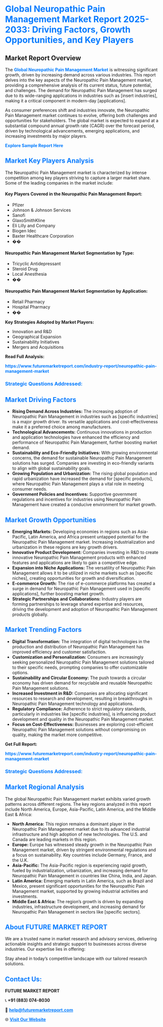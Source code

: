 <h1 style="color: #007BFF;">Global Neuropathic Pain Management Market Report 2025-2033: Driving Factors, Growth Opportunities, and Key Players</h1>

<section id="overview">
<h2>Market Report Overview</h2>
<p>The <a href="https://www.futuremarketreport.com/industry-report/neuropathic-pain-management-market" style="color: #007BFF; text-decoration: none;"><strong>Global Neuropathic Pain Management Market</strong></a> is witnessing significant growth, driven by increasing demand across various industries. This report delves into the key aspects of the Neuropathic Pain Management market, providing a comprehensive analysis of its current status, future potential, and challenges. The demand for Neuropathic Pain Management has surged due to its wide-ranging applications in industries such as [insert industries], making it a critical component in modern-day [applications].</p>
<p>As consumer preferences shift and industries innovate, the Neuropathic Pain Management market continues to evolve, offering both challenges and opportunities for stakeholders. The global market is expected to expand at a substantial compound annual growth rate (CAGR) over the forecast period, driven by technological advancements, emerging applications, and increasing investments by major players.</p>
</section>

<section id="overview">
<p><a href="https://www.futuremarketreport.com/request-sample/reportId=118759" style="color: #007BFF; text-decoration: none;"><strong>Explore Sample Report Here</strong></a></p>
</section>

<section id="key-players">
<h2 style="color: #007BFF;">Market Key Players Analysis</h2>
<p>The Neuropathic Pain Management market is characterized by intense competition among key players striving to capture a larger market share. Some of the leading companies in the market include:</p>
<h4>Key Players Covered in the Neuropathic Pain Management Report:</h4>
<ul><li>Pfizer</li><li>Johnson &amp; Johnson Services</li><li>Sanofi</li><li>GlaxoSmithKline</li><li>Eli Lilly and Company</li><li>Biogen Idec</li><li>Baxter Healthcare Corporation</li><li>��</li></ul>
<h4>Neuropathic Pain Management Market Segmentation by Type:</h4>
<ul><li>Tricyclic Antidepressant</li><li>Steroid Drug</li><li>Local Anesthesia</li><li>��</li></ul>

<h4>Neuropathic Pain Management Market Segmentation by Application:</h4>
<ul><li>Retail Pharmacy</li><li>Hospital Pharmacy</li><li>��</li></ul>
<p><strong>Key Strategies Adopted by Market Players:</strong></p>
<ul>
<li>Innovation and R&D</li>
<li>Geographical Expansion</li>
<li>Sustainability Initiatives</li>
<li>Mergers and Acquisitions</li>
</ul>
</section>

<section>
<p><strong>Read Full Analysis: </strong></p><a href="https://www.futuremarketreport.com/industry-report/neuropathic-pain-management-market" style="color: #007BFF; text-decoration: none;"><strong>https://www.futuremarketreport.com/industry-report/neuropathic-pain-management-market</strong></a>
<h3 style="color: #007BFF;">Strategic Questions Addressed:</h3>
</section>

<section id="driving-factors">
<h2 style="color: #007BFF;">Market Driving Factors</h2>
<ul>
<li><strong>Rising Demand Across Industries:</strong> The increasing adoption of Neuropathic Pain Management in industries such as [specific industries] is a major growth driver. Its versatile applications and cost-effectiveness make it a preferred choice among manufacturers.</li>
<li><strong>Technological Advancements:</strong> Continuous innovations in production and application technologies have enhanced the efficiency and performance of Neuropathic Pain Management, further boosting market demand.</li>
<li><strong>Sustainability and Eco-Friendly Initiatives:</strong> With growing environmental concerns, the demand for sustainable Neuropathic Pain Management solutions has surged. Companies are investing in eco-friendly variants to align with global sustainability goals.</li>
<li><strong>Growing Population and Urbanization:</strong> The rising global population and rapid urbanization have increased the demand for [specific products], where Neuropathic Pain Management plays a vital role in meeting consumer needs.</li>
<li><strong>Government Policies and Incentives:</strong> Supportive government regulations and incentives for industries using Neuropathic Pain Management have created a conducive environment for market growth.</li>
</ul>
</section>

<section id="growth-opportunities">
<h2 style="color: #007BFF;">Market Growth Opportunities</h2>
<ul>
<li><strong>Emerging Markets:</strong> Developing economies in regions such as Asia-Pacific, Latin America, and Africa present untapped potential for the Neuropathic Pain Management market. Increasing industrialization and urbanization in these regions are key growth drivers.</li>
<li><strong>Innovative Product Development:</strong> Companies investing in R&D to create innovative Neuropathic Pain Management products with enhanced features and applications are likely to gain a competitive edge.</li>
<li><strong>Expansion into Niche Applications:</strong> The versatility of Neuropathic Pain Management allows it to be utilized in niche markets such as [specific niches], creating opportunities for growth and diversification.</li>
<li><strong>E-commerce Growth:</strong> The rise of e-commerce platforms has created a surge in demand for Neuropathic Pain Management used in [specific applications], further boosting market growth.</li>
<li><strong>Strategic Partnerships and Collaborations:</strong> Industry players are forming partnerships to leverage shared expertise and resources, driving the development and adoption of Neuropathic Pain Management products globally.</li>
</ul>
</section>

<section id="trending-factors">
<h2 style="color: #007BFF;">Market Trending Factors</h2>
<ul>
<li><strong>Digital Transformation:</strong> The integration of digital technologies in the production and distribution of Neuropathic Pain Management has improved efficiency and customer satisfaction.</li>
<li><strong>Customization and Personalization:</strong> Consumers are increasingly seeking personalized Neuropathic Pain Management solutions tailored to their specific needs, prompting companies to offer customizable options.</li>
<li><strong>Sustainability and Circular Economy:</strong> The push towards a circular economy has driven demand for recyclable and reusable Neuropathic Pain Management solutions.</li>
<li><strong>Increased Investment in R&D:</strong> Companies are allocating significant resources to research and development, resulting in breakthroughs in Neuropathic Pain Management technology and applications.</li>
<li><strong>Regulatory Compliance:</strong> Adherence to strict regulatory standards, particularly in industries like [specific industries], is influencing product development and quality in the Neuropathic Pain Management market.</li>
<li><strong>Focus on Cost-Effectiveness:</strong> Businesses are exploring cost-efficient Neuropathic Pain Management solutions without compromising on quality, making the market more competitive.</li>
</ul>
</section>

<section>
<p><strong>Get Full Report: </strong></p><a href="https://www.futuremarketreport.com/industry-report/neuropathic-pain-management-market" style="color: #007BFF; text-decoration: none;"><strong>https://www.futuremarketreport.com/industry-report/neuropathic-pain-management-market</strong></a>
<h3 style="color: #007BFF;">Strategic Questions Addressed:</h3>
</section>


<section id="regional-analysis">
<h2 style="color: #007BFF;">Market Regional Analysis</h2>
<p>The global Neuropathic Pain Management market exhibits varied growth patterns across different regions. The key regions analyzed in this report include North America, Europe, Asia-Pacific, Latin America, and the Middle East & Africa:</p>
<ul>
<li><strong>North America:</strong> This region remains a dominant player in the Neuropathic Pain Management market due to its advanced industrial infrastructure and high adoption of new technologies. The U.S. and Canada are leading markets in this region.</li>
<li><strong>Europe:</strong> Europe has witnessed steady growth in the Neuropathic Pain Management market, driven by stringent environmental regulations and a focus on sustainability. Key countries include Germany, France, and the U.K.</li>
<li><strong>Asia-Pacific:</strong> The Asia-Pacific region is experiencing rapid growth, fueled by industrialization, urbanization, and increasing demand for Neuropathic Pain Management in countries like China, India, and Japan.</li>
<li><strong>Latin America:</strong> Emerging markets in Latin America, such as Brazil and Mexico, present significant opportunities for the Neuropathic Pain Management market, supported by growing industrial activities and investments.</li>
<li><strong>Middle East & Africa:</strong> The region’s growth is driven by expanding industries, infrastructure development, and increasing demand for Neuropathic Pain Management in sectors like [specific sectors].</li>
</ul>
</section>

<footer>
<h2 style="color: #007BFF;">About FUTURE MARKET REPORT</h2>
<p>We are a trusted name in market research and advisory services, delivering actionable insights and strategic support to businesses across diverse industries. Our expertise lies in offering:</p>

<p>Stay ahead in today’s competitive landscape with our tailored research solutions.</p>

<h2 style="color: #007BFF;">Contact Us:</h2>
<p><strong>FUTURE MARKET REPORT</strong></p>
<p>📞 <strong>+91 (883) 074-8030</strong></p>
<p>📧 <strong><a href="mailto:help@futuremarketreport.com" style="color: #007BFF;">help@futuremarketreport.com</a></strong></p>
<p>🌐 <strong><a href="https://www.futuremarketreport.com/" style="color: #007BFF;">Visit Our Website</a></strong></p>
</footer>